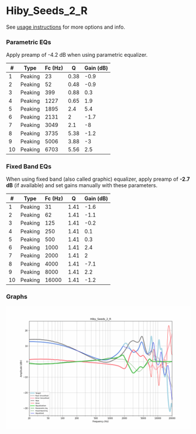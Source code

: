 # Hiby_Seeds_2_R
See [usage instructions](https://github.com/jaakkopasanen/AutoEq#usage) for more options and info.

### Parametric EQs
Apply preamp of -4.2 dB when using parametric equalizer.

|   # | Type    |   Fc (Hz) |    Q |   Gain (dB) |
|-----|---------|-----------|------|-------------|
|   1 | Peaking |        23 | 0.38 |        -0.9 |
|   2 | Peaking |        52 | 0.48 |        -0.9 |
|   3 | Peaking |       399 | 0.88 |         0.3 |
|   4 | Peaking |      1227 | 0.65 |         1.9 |
|   5 | Peaking |      1895 | 2.4  |         5.4 |
|   6 | Peaking |      2131 | 2    |        -1.7 |
|   7 | Peaking |      3049 | 2.1  |        -8   |
|   8 | Peaking |      3735 | 5.38 |        -1.2 |
|   9 | Peaking |      5006 | 3.88 |        -3   |
|  10 | Peaking |      6703 | 5.56 |         2.5 |

### Fixed Band EQs
When using fixed band (also called graphic) equalizer, apply preamp of **-2.7 dB** (if available) and set gains manually with these parameters.

|   # | Type    |   Fc (Hz) |    Q |   Gain (dB) |
|-----|---------|-----------|------|-------------|
|   1 | Peaking |        31 | 1.41 |        -1.6 |
|   2 | Peaking |        62 | 1.41 |        -1.1 |
|   3 | Peaking |       125 | 1.41 |        -0.2 |
|   4 | Peaking |       250 | 1.41 |         0.1 |
|   5 | Peaking |       500 | 1.41 |         0.3 |
|   6 | Peaking |      1000 | 1.41 |         2.4 |
|   7 | Peaking |      2000 | 1.41 |         2   |
|   8 | Peaking |      4000 | 1.41 |        -7.1 |
|   9 | Peaking |      8000 | 1.41 |         2.2 |
|  10 | Peaking |     16000 | 1.41 |        -1.2 |

### Graphs
![](./Hiby_Seeds_2_R.png)
